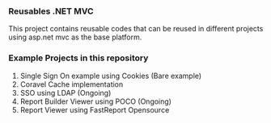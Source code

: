 ### Reusables .NET MVC

  
This project contains reusable codes that can be reused in different projects using asp.net mvc as the base platform.
 

### Example Projects in this repository 
1. Single Sign On example using Cookies (Bare example)
2. Coravel Cache implementation
3. SSO using LDAP (Ongoing)
4. Report Builder Viewer using POCO (Ongoing)
5. Report Viewer using FastReport Opensource
  
